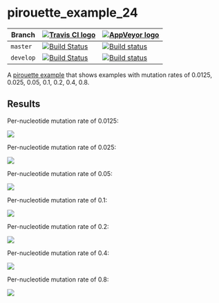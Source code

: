 # pirouette_example_24

Branch   |[![Travis CI logo](pics/TravisCI.png)](https://travis-ci.org)                                                                                                 |[![AppVeyor logo](pics/AppVeyor.png)](https://appveyor.com)                                                                                               
---------|--------------------------------------------------------------------------------------------------------------------------------------------------------------|--------------------------------------------------------------------------------------------------------------------------------------------------------------------------------------------
`master` |[![Build Status](https://travis-ci.org/richelbilderbeek/pirouette_example_24.svg?branch=master)](https://travis-ci.org/richelbilderbeek/pirouette_example_24) |[![Build status](https://ci.appveyor.com/api/projects/status/docf60go6j92a63o/branch/master?svg=true)](https://ci.appveyor.com/project/richelbilderbeek/pirouette-example-24/branch/master)
`develop`|[![Build Status](https://travis-ci.org/richelbilderbeek/pirouette_example_24.svg?branch=develop)](https://travis-ci.org/richelbilderbeek/pirouette_example_24)|[![Build status](https://ci.appveyor.com/api/projects/status/docf60go6j92a63o/branch/develop?svg=true)](https://ci.appveyor.com/project/richelbilderbeek/pirouette-example-24/branch/develop)

A [pirouette example](https://github.com/richelbilderbeek/pirouette_examples) 
that shows examples with mutation rates of 0.0125, 0.025, 0.05, 0.1, 0.2, 0.4, 0.8.

## Results

Per-nucleotide mutation rate of 0.0125:

![](example_24_314/errors.png)

Per-nucleotide mutation rate of 0.025:

![](example_24_315/errors.png)

Per-nucleotide mutation rate of 0.05:

![](example_24_316/errors.png)

Per-nucleotide mutation rate of 0.1:

![](example_24_317/errors.png)

Per-nucleotide mutation rate of 0.2:

![](example_24_318/errors.png)

Per-nucleotide mutation rate of 0.4:

![](example_24_319/errors.png)

Per-nucleotide mutation rate of 0.8:

![](example_24_320/errors.png)


